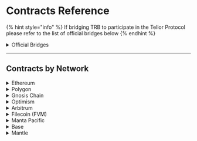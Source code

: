 # Contracts Reference

{% hint style="info" %}
If bridging TRB to participate in the Tellor Protocol please refer to the list of official bridges below
{% endhint %}

<details>

<summary>Official Bridges </summary>

**Polygon:**

[https://wallet.polygon.technology/polygon/bridge/deposit](https://wallet.polygon.technology/polygon/bridge/deposit)

**Optimism:**&#x20;

[https://app.optimism.io/bridge/deposit](https://app.optimism.io/bridge/deposit)

**Filecoin FVM:**

[https://cbridge.celer.network/1/10/USDC](https://cbridge.celer.network/1/10/USDC)

**Gnosis Chain:**

[https://omnibridge.gnosischain.com/bridge](https://omnibridge.gnosischain.com/bridge)

**Arbitrum:**

[https://bridge.arbitrum.io/?l2ChainId=42161](https://bridge.arbitrum.io/?l2ChainId=42161)



</details>

***

## Contracts by Network

<details>

<summary>Ethereum</summary>



&#x20;**Mainnet**

* Token: [0x88dF592F8eb5D7Bd38bFeF7dEb0fBc02cf3778a0](https://etherscan.io/address/0x88dF592F8eb5D7Bd38bFeF7dEb0fBc02cf3778a0)
* Oracle: [0x8cFc184c877154a8F9ffE0fe75649dbe5e2DBEbf](https://etherscan.io/address/0x8cFc184c877154a8F9ffE0fe75649dbe5e2DBEbf)
* Governance: [0xB30b1B98d8276b80bC4f5aF9f9170ef3220EC27D](https://etherscan.io/address/0xB30b1B98d8276b80bC4f5aF9f9170ef3220EC27D)
* AutoPay: [0x3b50dEc3CA3d34d5346228D86D29CF679EAA0Ccb](https://etherscan.io/address/0x3b50dEc3CA3d34d5346228D86D29CF679EAA0Ccb)

#### Sepolia Testnet

* Token: [0x80fc34a2f9FfE86F41580F47368289C402DEc660](https://sepolia.etherscan.io/address/0x80fc34a2f9FfE86F41580F47368289C402DEc660)
* Oracle: [0xB19584Be015c04cf6CFBF6370Fe94a58b7A38830](https://sepolia.etherscan.io/address/0xB19584Be015c04cf6CFBF6370Fe94a58b7A38830)
* Governance: [0xA192f62726ea27979146dfF94f886a8E4Eb6D7A5](https://sepolia.etherscan.io/address/0xA192f62726ea27979146dfF94f886a8E4Eb6D7A5)
* Autopay: [0xB59a8085b4C360a3694396CA8E09441052656cF6](https://sepolia.etherscan.io/address/0xB59a8085b4C360a3694396CA8E09441052656cF6)
* DataSpecs:[ 0x9413c3b2Fb74A7b7e6CDeBa683b31646Ceb534F2](https://sepolia.etherscan.io/address/0x9413c3b2fb74a7b7e6cdeba683b31646ceb534f2)

#### **Goerli Testnet**

* Token: [: 0x51c59c6cAd28ce3693977F2feB4CfAebec30d8a2](https://goerli.etherscan.io/address/0x51c59c6cAd28ce3693977F2feB4CfAebec30d8a2)
* Oracle: [0xD9157453E2668B2fc45b7A803D3FEF3642430cC0](https://goerli.etherscan.io/address/0xD9157453E2668B2fc45b7A803D3FEF3642430cC0)
* Governance: [0x46038969D7DC0b17BC72137D07b4eDe43859DA45](https://goerli.etherscan.io/address/0x46038969D7DC0b17BC72137D07b4eDe43859DA45)
* AutoPay: [0x9BE9B0CFA89Ea800556C6efbA67b455D336db1D0](https://goerli.etherscan.io/address/0x9BE9B0CFA89Ea800556C6efbA67b455D336db1D0)
* Playground: [0x3251838bd813fdf6a97D32781e011cce8D225d59](https://goerli.etherscan.io/address/0x3251838bd813fdf6a97D32781e011cce8D225d59#code)
* Playground Autopay: [0x9F6091CD579304a27Cf8Ab4927b1e0c242F61B4D](https://goerli.etherscan.io/address/0x9F6091CD579304a27Cf8Ab4927b1e0c242F61B4D)

</details>

<details>

<summary>Polygon</summary>

#### **Mainnet**

* Bridged TRB: [0xE3322702BEdaaEd36CdDAb233360B939775ae5f1](https://polygonscan.com/address/0xE3322702BEdaaEd36CdDAb233360B939775ae5f1)
* Oracle: [0x8cFc184c877154a8F9ffE0fe75649dbe5e2DBEbf](https://polygonscan.com/address/0x8cFc184c877154a8F9ffE0fe75649dbe5e2DBEbf)
* Governance: [0x4e9b7b5b49F7e72871526304d7ecb05D4836d67e](https://polygonscan.com/address/0x4e9b7b5b49F7e72871526304d7ecb05D4836d67e)
* Autopay: [0x11cA06aa780ce89dbBF5D8F5fA8bf6965Be942c9](https://polygonscan.com/address/0x11cA06aa780ce89dbBF5D8F5fA8bf6965Be942c9)
* DataSpecs: [0x06Be23ea84148a5E439dFe2A0bcCE441ea74E2D6](https://polygonscan.com/address/0x06Be23ea84148a5E439dFe2A0bcCE441ea74E2D6)

**Mumbai Testnet**

* Token: [0x3251838bd813fdf6a97D32781e011cce8D225d59](https://mumbai.polygonscan.com/address/0x3251838bd813fdf6a97D32781e011cce8D225d59#code)
* Oracle: [0xB0ff935b775a70504b810cf97c39987058e18550](https://mumbai.polygonscan.com/address/0xB0ff935b775a70504b810cf97c39987058e18550)
* Governance: [0x11cA06aa780ce89dbBF5D8F5fA8bf6965Be942c9](https://mumbai.polygonscan.com/address/0x11cA06aa780ce89dbBF5D8F5fA8bf6965Be942c9)
* Autopay: [0xBfe8B0b5dBB521bdD1CF8E09432B41eD5328619a](https://mumbai.polygonscan.com/address/0xBfe8B0b5dBB521bdD1CF8E09432B41eD5328619a)
* Playground: [0x3251838bd813fdf6a97D32781e011cce8D225d59](https://mumbai.polygonscan.com/address/0x3251838bd813fdf6a97D32781e011cce8D225d59#code)



</details>

<details>

<summary>Gnosis Chain</summary>

**Mainnet**

* Bridged TRB: [0xAAd66432d27737ecf6ED183160Adc5eF36aB99f2](https://gnosisscan.io/address/0xaad66432d27737ecf6ed183160adc5ef36ab99f2)
* Oracle: [0x8cFc184c877154a8F9ffE0fe75649dbe5e2DBEbf](https://gnosisscan.io/address/0x8cFc184c877154a8F9ffE0fe75649dbe5e2DBEbf)
* Governance: [0xB30b1B98d8276b80bC4f5aF9f9170ef3220EC27D](https://gnosisscan.io/address/0xB30b1B98d8276b80bC4f5aF9f9170ef3220EC27D)
* Autopay: [0x3b50dEc3CA3d34d5346228D86D29CF679EAA0Ccb](https://gnosisscan.io/address/0x3b50dEc3CA3d34d5346228D86D29CF679EAA0Ccb)

#### Chiado Testnet

* Token: [0xe7147C5Ed14F545B4B17251992D1DB2bdfa26B6d](https://blockscout.chiadochain.net/address/0xe7147C5Ed14F545B4B17251992D1DB2bdfa26B6d)
* Playground: [0xe7147C5Ed14F545B4B17251992D1DB2bdfa26B6d](https://blockscout.chiadochain.net/address/0xe7147C5Ed14F545B4B17251992D1DB2bdfa26B6d)
* Oracle: [0xD9157453E2668B2fc45b7A803D3FEF3642430cC0](https://blockscout.chiadochain.net/address/0xD9157453E2668B2fc45b7A803D3FEF3642430cC0)
* Governance: [0x46038969D7DC0b17BC72137D07b4eDe43859DA45](https://blockscout.chiadochain.net/address/0x46038969D7DC0b17BC72137D07b4eDe43859DA45)
* AutoPay: [0x9BE9B0CFA89Ea800556C6efbA67b455D336db1D0](https://blockscout.chiadochain.net/address/0x9BE9B0CFA89Ea800556C6efbA67b455D336db1D0)&#x20;

</details>

<details>

<summary>Optimism</summary>

#### Mainnet

* Bridged TRB: [0xaf8cA653Fa2772d58f4368B0a71980e9E3cEB888](https://optimistic.etherscan.io/address/0xaf8cA653Fa2772d58f4368B0a71980e9E3cEB888)
* Oracle: [0x8cFc184c877154a8F9ffE0fe75649dbe5e2DBEbf](https://optimistic.etherscan.io/address/0x8cFc184c877154a8F9ffE0fe75649dbe5e2DBEbf)
* Governance: [0xB30b1B98d8276b80bC4f5aF9f9170ef3220EC27D](https://optimistic.etherscan.io/address/0xB30b1B98d8276b80bC4f5aF9f9170ef3220EC27D)
* Autopay: [0x3b50dEc3CA3d34d5346228D86D29CF679EAA0Ccb](https://optimistic.etherscan.io/address/0x3b50dec3ca3d34d5346228d86d29cf679eaa0ccb)

#### Optimism Goerli Testnet

* TRB token: [0xd71F72C18767083e4e3FE84F9c62b8038C1Ef4f6](https://goerli-optimism.etherscan.io/address/0xd71F72C18767083e4e3FE84F9c62b8038C1Ef4f6)
* Oracle: [0xD9157453E2668B2fc45b7A803D3FEF3642430cC0](https://goerli-optimism.etherscan.io/address/0xD9157453E2668B2fc45b7A803D3FEF3642430cC0)
* Governance: [0x46038969D7DC0b17BC72137D07b4eDe43859DA45](https://goerli-optimism.etherscan.io/address/0x46038969D7DC0b17BC72137D07b4eDe43859DA45)
* Autopay: [0x9BE9B0CFA89Ea800556C6efbA67b455D336db1D0](https://goerli-optimism.etherscan.io/address/0x9BE9B0CFA89Ea800556C6efbA67b455D336db1D0)
* Playground: [0xd71F72C18767083e4e3FE84F9c62b8038C1Ef4f6](https://goerli-optimism.etherscan.io/address/0xd71F72C18767083e4e3FE84F9c62b8038C1Ef4f6)
* Playground Autopay: [0x06Be23ea84148a5E439dFe2A0bcCE441ea74E2D6](https://goerli-optimism.etherscan.io/address/0x06Be23ea84148a5E439dFe2A0bcCE441ea74E2D6)

</details>

<details>

<summary>Arbitrum</summary>

#### Mainnet

* Bridged TRB: [0xd58D345Fd9c82262E087d2D0607624B410D88242](https://arbiscan.io/address/0xd58D345Fd9c82262E087d2D0607624B410D88242)
* Oracle: [0x8cFc184c877154a8F9ffE0fe75649dbe5e2DBEbf](https://arbiscan.io/address/0x8cFc184c877154a8F9ffE0fe75649dbe5e2DBEbf)
* Governance: [0xB30b1B98d8276b80bC4f5aF9f9170ef3220EC27D](https://arbiscan.io/address/0xB30b1B98d8276b80bC4f5aF9f9170ef3220EC27D)
* Autopay: [0x3b50dEc3CA3d34d5346228D86D29CF679EAA0Ccb](https://arbiscan.io/address/0x3b50dEc3CA3d34d5346228D86D29CF679EAA0Ccb)

#### &#x20;Arbitrum Goerli Testnet

* Bridged TRB: [0x8d1bB5eDdFce08B92dD47c9871d1805211C3Eb3C](https://goerli.arbiscan.io/address/0x8d1bB5eDdFce08B92dD47c9871d1805211C3Eb3C)
* Oracle: [0xb2CB696fE5244fB9004877e58dcB680cB86Ba444](https://goerli.arbiscan.io/address/0xb2CB696fE5244fB9004877e58dcB680cB86Ba444#code)
* Governance: [0xb55bB55f7D8b4F26Bd18198088C96488D95cab39](https://goerli.arbiscan.io/address/0xb55bB55f7D8b4F26Bd18198088C96488D95cab39)
* Autopay: [0x60cBf3991F05a0671250e673Aa166e9D1A0C662E](https://goerli.arbiscan.io/address/0x60cBf3991F05a0671250e673Aa166e9D1A0C662E)
* Playground: [0x3251838bd813fdf6a97D32781e011cce8D225d59](https://goerli.arbiscan.io/address/0x3251838bd813fdf6a97D32781e011cce8D225d59#code)
* Playground Autopay: [0x9F6091CD579304a27Cf8Ab4927b1e0c242F61B4D](https://goerli.arbiscan.io/address/0x9f6091cd579304a27cf8ab4927b1e0c242f61b4d)

</details>

<details>

<summary>Filecoin (FVM)</summary>

#### Mainnet

* Bridged TRB: [0x045CE60839d108B43dF9e703d4b25402a6a28a0d](https://filfox.info/en/address/0x045CE60839d108B43dF9e703d4b25402a6a28a0d)
* Oracle: [0x8cFc184c877154a8F9ffE0fe75649dbe5e2DBEbf](https://filfox.info/en/address/0x8cFc184c877154a8F9ffE0fe75649dbe5e2DBEbf)
* Governance: [0xB30b1B98d8276b80bC4f5aF9f9170ef3220EC27D](https://filfox.info/en/address/0xB30b1B98d8276b80bC4f5aF9f9170ef3220EC27D)
* Autopay: [0x3b50dEc3CA3d34d5346228D86D29CF679EAA0Ccb](https://filfox.info/en/address/0x3b50dEc3CA3d34d5346228D86D29CF679EAA0Ccb)

#### Calibration

* Token: [0x15e6Cc0D69A162151Cadfba035aa10b82b12b970](https://calibration.filfox.info/en/address/0x15e6Cc0D69A162151Cadfba035aa10b82b12b970)
* Oracle: [0xb2CB696fE5244fB9004877e58dcB680cB86Ba444](https://hyperspace.filfox.info/en/address/0xb2CB696fE5244fB9004877e58dcB680cB86Ba444)
* Governance: [0xb55bB55f7D8b4F26Bd18198088C96488D95cab39](https://hyperspace.filfox.info/en/address/0xb55bB55f7D8b4F26Bd18198088C96488D95cab39)
* Autopay: [0x60cBf3991F05a0671250e673Aa166e9D1A0C662E](https://hyperspace.filfox.info/en/address/0x60cBf3991F05a0671250e673Aa166e9D1A0C662E)
* Playground: [0x15e6Cc0D69A162151Cadfba035aa10b82b12b970](https://calibration.filfox.info/en/address/0x15e6Cc0D69A162151Cadfba035aa10b82b12b970)

</details>

<details>

<summary>Manta Pacific </summary>

#### Manta Pacific Mainnet

* Token: [0x8d7090ddda057f48fdbbb2abcea22d1113ab566a](https://pacific-explorer.manta.network/address/0x8D7090DdDa057f48FdBbb2ABCeA22D1113AB566a)
* Oracle: [0x896419Ed2E0dC848a1f7d2814F4e5Df4b9B9bFcc](https://pacific-explorer.manta.network/address/0x896419Ed2E0dC848a1f7d2814F4e5Df4b9B9bFcc)
* Governance: [0xC866DB9021fe81856fF6c5B3E3514BF9D1593D81](https://pacific-explorer.manta.network/address/0xC866DB9021fe81856fF6c5B3E3514BF9D1593D81)
* Autopay: [0x9EA18BFDB50E9bb4A18F9d3Df7804E398F8fE0dc](https://pacific-explorer.manta.network/address/0x9EA18BFDB50E9bb4A18F9d3Df7804E398F8fE0dc)

#### Manta Pacific Testnet

* Token: [0x896419Ed2E0dC848a1f7d2814F4e5Df4b9B9bFcc](https://manta-testnet.calderaexplorer.xyz/address/0x896419Ed2E0dC848a1f7d2814F4e5Df4b9B9bFcc)
* Oracle: [0xC866DB9021fe81856fF6c5B3E3514BF9D1593D81](https://manta-testnet.calderaexplorer.xyz/address/0xC866DB9021fe81856fF6c5B3E3514BF9D1593D81)
* Governance: [0x6684E5DdbEe1b97E10847468cB5f4e38f3aB83FE](https://manta-testnet.calderaexplorer.xyz/address/0x6684E5DdbEe1b97E10847468cB5f4e38f3aB83FE)
* Autopay: [0x89e44099f5E80484dcF48995080481214b9c2D7c](https://manta-testnet.calderaexplorer.xyz/address/0x89e44099f5E80484dcF48995080481214b9c2D7c)
* Playground: [0x896419Ed2E0dC848a1f7d2814F4e5Df4b9B9bFcc](https://manta-testnet.calderaexplorer.xyz/address/0x896419Ed2E0dC848a1f7d2814F4e5Df4b9B9bFcc)

</details>

<details>

<summary>Base</summary>

#### Base Testnet (Goerli)

* Token: [0x34Fae97547E990ef0E05e05286c51E4645bf1A85](https://base-goerli.blockscout.com/address/0x34Fae97547E990ef0E05e05286c51E4645bf1A85)
* Oracle: [0x16d623f2f3AB1d58426f0402c313f1d3fdA14249](https://base-goerli.blockscout.com/address/0x16d623f2f3AB1d58426f0402c313f1d3fdA14249)
* Governance: [0xAb0145d6aA4F799Bf7f4C0178e5393F6B5655dbf](https://base-goerli.blockscout.com/address/0xAb0145d6aA4F799Bf7f4C0178e5393F6B5655dbf)
* Autopay: [0xCEBae6f5398853e7cd1E68301dA77C4B95Ae197a](https://base-goerli.blockscout.com/address/0xCEBae6f5398853e7cd1E68301dA77C4B95Ae197a?tab=txs)
* Playground: [0x34Fae97547E990ef0E05e05286c51E4645bf1A85](https://base-goerli.blockscout.com/address/0x34Fae97547E990ef0E05e05286c51E4645bf1A85)

</details>

<details>

<summary>Mantle </summary>

**Mantle Goerli Testnet**

* Token: [0x46038969D7DC0b17BC72137D07b4eDe43859DA45](https://explorer.testnet.mantle.xyz/address/0x46038969D7DC0b17BC72137D07b4eDe43859DA45)
* Oracle: [0xf9C672525284C76b9a7e83BE94849Af47624a2dd](https://explorer.testnet.mantle.xyz/address/0xf9C672525284C76b9a7e83BE94849Af47624a2dd)
* Governance: [0xFeAE6a8451e188b973F57be047d5aBE8814cC899](https://explorer.testnet.mantle.xyz/address/0xFeAE6a8451e188b973F57be047d5aBE8814cC899)
* Autopay: [0x10c9042C4BBD61E98bB2b3dfb90d127Be4328Aab](https://explorer.testnet.mantle.xyz/address/0x10c9042C4BBD61E98bB2b3dfb90d127Be4328Aab)
* Playground: [0x46038969D7DC0b17BC72137D07b4eDe43859DA45](https://explorer.testnet.mantle.xyz/address/0x46038969D7DC0b17BC72137D07b4eDe43859DA45)

**Mantle Mainnet**

* Token: [0x35D48A789904E9b15705977192e5d95e2aF7f1D3](https://explorer.mantle.xyz/address/0x35D48A789904E9b15705977192e5d95e2aF7f1D3)
* Oracle: [0x46038969D7DC0b17BC72137D07b4eDe43859DA45](https://explorer.mantle.xyz/address/0x46038969D7DC0b17BC72137D07b4eDe43859DA45)
* Governance: [0x96918F58e0D34DC1f69d0ef724D5207C28919010](https://explorer.mantle.xyz/address/0x96918F58e0D34DC1f69d0ef724D5207C28919010)
* Autopay: [0x6C77f2c171C8cEe08F7A5645c34BB14A29b8532f](https://explorer.mantle.xyz/address/0x6C77f2c171C8cEe08F7A5645c34BB14A29b8532f)





\


</details>



####



